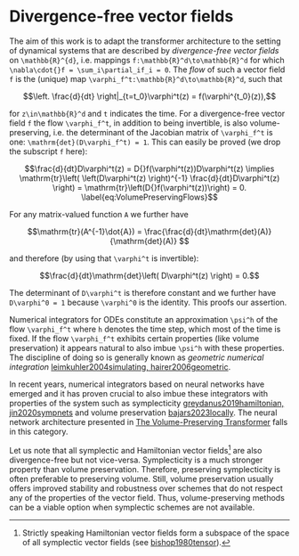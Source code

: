 # Divergence-free vector fields

The aim of this work is to adapt the transformer architecture to the setting of dynamical systems that are described by *divergence-free vector fields* on ``\mathbb{R}^{d}``, i.e. mappings ``f:\mathbb{R}^d\to\mathbb{R}^d`` for which ``\nabla\cdot{}f = \sum_i\partial_if_i = 0``. 
The *flow* of such a vector field ``f`` is the (unique) map ``\varphi_f^t:\mathbb{R}^d\to\mathbb{R}^d``, such that 
```math
\left. \frac{d}{dt} \right|_{t=t_0}\varphi^t(z) = f(\varphi^{t_0}(z)),
```
for ``z\in\mathbb{R}^d`` and ``t`` indicates the time. For a divergence-free vector field ``f`` the flow ``\varphi_f^t``, in addition to being invertible, is also volume-preserving, i.e. the determinant of the Jacobian matrix of ``\varphi_f^t`` is one: ``\mathrm{det}(D\varphi_f^t) = 1``. This can easily be proved (we drop the subscript ``f`` here):
```math
\frac{d}{dt}D\varphi^t(z) = D{}f(\varphi^t(z))D\varphi^t(z) \implies \mathrm{tr}\left( \left(D\varphi^t(z) \right)^{-1} \frac{d}{dt}D\varphi^t(z) \right) = \mathrm{tr}\left(D{}f(\varphi^t(z))\right) = 0.
\label{eq:VolumePreservingFlows}
```
For any matrix-valued function ``A`` we further have
```math
\mathrm{tr}(A^{-1}\dot{A}) = \frac{\frac{d}{dt}\mathrm{det}(A)}{\mathrm{det}(A)} 
```
and therefore (by using that ``\varphi^t`` is invertible):
```math
\frac{d}{dt}\mathrm{det}\left( D\varphi^t(z) \right) = 0.
```

The determinant of ``D\varphi^t`` is therefore constant and we further have ``D\varphi^0 = 1`` because ``\varphi^0`` is the identity. This proofs our assertion.

Numerical integrators for ODEs constitute an approximation ``\psi^h`` of the flow ``\varphi_f^t`` where ``h`` denotes the time step, which most of the time is fixed. If the flow ``\varphi_f^t`` exhibits certain properties (like volume preservation) it appears natural to also imbue ``\psi^h`` with these properties. The discipline of doing so is generally known as *geometric numerical integration* [leimkuhler2004simulating, hairer2006geometric](@cite).

In recent years, numerical integrators based on neural networks have emerged and it has proven crucial to also imbue these integrators with properties of the system such as symplecticity [greydanus2019hamiltonian, jin2020sympnets](@cite) and volume preservation [bajars2023locally](@cite). The neural network architecture presented in [The Volume-Preserving Transformer](@ref) falls in this category. 

Let us note that all symplectic and Hamiltonian vector fields[^1] are also divergence-free but not vice-versa. Symplecticity is a much stronger property than volume preservation. Therefore, preserving symplecticity is often preferable to preserving volume. Still, volume preservation usually offers improved stability and robustness over schemes that do not respect any of the properties of the vector field. Thus, volume-preserving methods can be a viable option when symplectic schemes are not available.

[^1]: Strictly speaking Hamiltonian vector fields form a subspace of the space of all symplectic vector fields (see [bishop1980tensor](@cite)).
